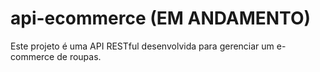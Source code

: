 # api-ecommerce (EM ANDAMENTO)
Este projeto é uma API RESTful desenvolvida para gerenciar um e-commerce de roupas.
